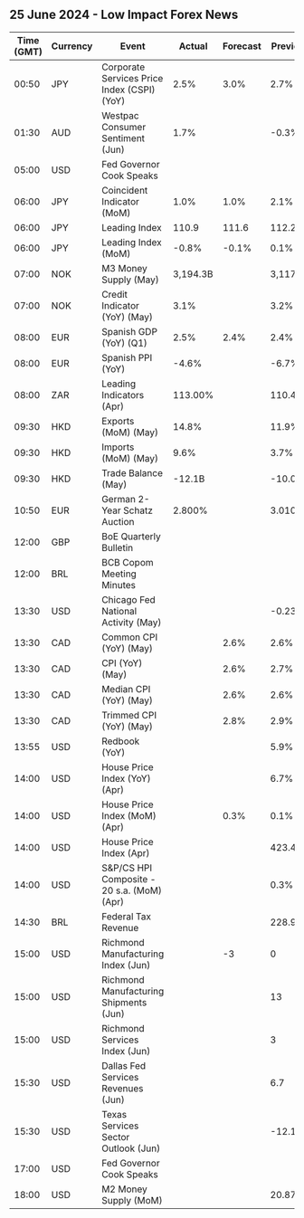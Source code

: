 ## 25 June 2024 - Low Impact Forex News

| Time (GMT) | Currency | Event | Actual | Forecast | Previous |
|------|----------|-------|--------|----------|----------|
| 00:50 | JPY | Corporate Services Price Index (CSPI) (YoY) | 2.5% | 3.0% | 2.7% |
| 01:30 | AUD | Westpac Consumer Sentiment (Jun) | 1.7% |  | -0.3% |
| 05:00 | USD | Fed Governor Cook Speaks |  |  |  |
| 06:00 | JPY | Coincident Indicator (MoM) | 1.0% | 1.0% | 2.1% |
| 06:00 | JPY | Leading Index | 110.9 | 111.6 | 112.2 |
| 06:00 | JPY | Leading Index (MoM) | -0.8% | -0.1% | 0.1% |
| 07:00 | NOK | M3 Money Supply (May) | 3,194.3B |  | 3,117.4B |
| 07:00 | NOK | Credit Indicator (YoY) (May) | 3.1% |  | 3.2% |
| 08:00 | EUR | Spanish GDP (YoY) (Q1) | 2.5% | 2.4% | 2.4% |
| 08:00 | EUR | Spanish PPI (YoY) | -4.6% |  | -6.7% |
| 08:00 | ZAR | Leading Indicators (Apr) | 113.00% |  | 110.40% |
| 09:30 | HKD | Exports (MoM) (May) | 14.8% |  | 11.9% |
| 09:30 | HKD | Imports (MoM) (May) | 9.6% |  | 3.7% |
| 09:30 | HKD | Trade Balance (May) | -12.1B |  | -10.0B |
| 10:50 | EUR | German 2-Year Schatz Auction | 2.800% |  | 3.010% |
| 12:00 | GBP | BoE Quarterly Bulletin |  |  |  |
| 12:00 | BRL | BCB Copom Meeting Minutes |  |  |  |
| 13:30 | USD | Chicago Fed National Activity (May) |  |  | -0.23 |
| 13:30 | CAD | Common CPI (YoY) (May) |  | 2.6% | 2.6% |
| 13:30 | CAD | CPI (YoY) (May) |  | 2.6% | 2.7% |
| 13:30 | CAD | Median CPI (YoY) (May) |  | 2.6% | 2.6% |
| 13:30 | CAD | Trimmed CPI (YoY) (May) |  | 2.8% | 2.9% |
| 13:55 | USD | Redbook (YoY) |  |  | 5.9% |
| 14:00 | USD | House Price Index (YoY) (Apr) |  |  | 6.7% |
| 14:00 | USD | House Price Index (MoM) (Apr) |  | 0.3% | 0.1% |
| 14:00 | USD | House Price Index (Apr) |  |  | 423.4 |
| 14:00 | USD | S&P/CS HPI Composite - 20 s.a. (MoM) (Apr) |  |  | 0.3% |
| 14:30 | BRL | Federal Tax Revenue |  |  | 228.90B |
| 15:00 | USD | Richmond Manufacturing Index (Jun) |  | -3 | 0 |
| 15:00 | USD | Richmond Manufacturing Shipments (Jun) |  |  | 13 |
| 15:00 | USD | Richmond Services Index (Jun) |  |  | 3 |
| 15:30 | USD | Dallas Fed Services Revenues (Jun) |  |  | 6.7 |
| 15:30 | USD | Texas Services Sector Outlook (Jun) |  |  | -12.1 |
| 17:00 | USD | Fed Governor Cook Speaks |  |  |  |
| 18:00 | USD | M2 Money Supply (MoM) |  |  | 20.87T |
